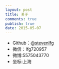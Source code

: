 ```yaml
---
layout: post
title: 关于
comments: true
publish: true
date: 2015-05-07
---
```



* Github：[@stevenlfg](https://github.com/stevenlfg)
* 微信：lfg720957
* 微博:5575043770
* 坐标:上海

